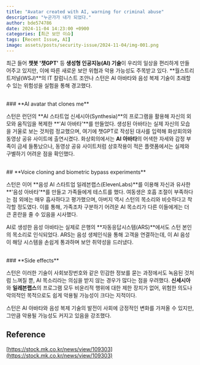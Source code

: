 ```yaml
---
title: "Avatar created with AI, warning for criminal abuse"
description: "누군가가 내가 되었다."
author: bde574786
date: 2024-11-04 14:23:00 +0900
categories: [최근 보안 이슈]
tags: [Recent Issue, AI]
image: assets/posts/security-issue/2024-11-04/img-001.png
---
```


최근 들어 **챗봇 '챗GPT'** 등 **생성형 인공지능(AI) 기술**이 우리의 일상을 편리하게 만들어주고 있지만, 이에 따른 새로운 보안 위협과 악용 가능성도 주목받고 있다. **월스트리트저널(WSJ)**의 IT 칼럼니스트 조안나 스턴은 AI 아바타와 음성 복제 기술이 초래할 수 있는 위험성을 실험을 통해 경고했다.

<br>
### **AI avatar that clones me**

스턴은 런던의 **AI 스타트업 신세시아(Synthesia)**의 프로그램을 활용해 자신의 외모와 움직임을 복제한 **'AI 아바타'**를 만들었다. 생성된 아바타는 실제 자신의 모습을 거울로 보는 것처럼 정교했으며, 여기에 챗GPT로 작성된 대사를 입력해 화상회의와 동영상 공유 사이트에 출연시켰다. 화상회의에서는 **AI 아바타**의 어색한 자세와 감정 부족이 금세 들통났으나, 동영상 공유 사이트처럼 상호작용이 적은 플랫폼에서는 실제와 구별하기 어려운 점을 확인했다.

<br>
## **Voice cloning and biometric bypass experiments**

스턴은 이어 **음성 AI 스타트업 일레븐랩스(ElevenLabs)**를 이용해 자신과 유사한 **'음성 아바타'**를 만들고 가족들에게 테스트를 했다. 여동생은 호흡 조절이 부족하다는 점 외에는 매우 흡사하다고 평가했으며, 아버지 역시 스턴의 목소리와 비슷하다고 착각할 정도였다. 이를 통해, 가족조차 구분하기 어려운 AI 목소리가 다른 이들에게는 더 큰 혼란을 줄 수 있음을 시사했다.

AI로 생성한 음성 아바타는 실제로 은행의 **자동응답시스템(ARS)**에서도 스턴 본인의 목소리로 인식되었다. ARS는 음성 생체인식을 통해 고객을 연결하는데, 이 AI 음성이 해당 시스템을 손쉽게 통과하며 보안 취약성을 드러냈다.

<br>
### **Side effects**

스턴은 이러한 기술이 사회보장번호와 같은 민감한 정보를 묻는 과정에서도 녹음된 것처럼 느껴질 뿐, AI 목소리라는 의심을 받지 않는 경우가 많다는 점을 우려했다. **신세시아**와 **일레븐랩스**의 프로그램 모두 비윤리적 행위에 대한 제한 장치가 없어, 위험한 의도나 악의적인 목적으로도 쉽게 악용될 가능성이 크다는 지적이다.

스턴은 AI 아바타와 음성 복제 기술의 발전이 사회에 긍정적인 변화를 가져올 수 있지만, 그만큼 악용될 가능성도 커지고 있음을 강조했다.

## **Reference**

[https://stock.mk.co.kr/news/view/109303](https://stock.mk.co.kr/news/view/109303)